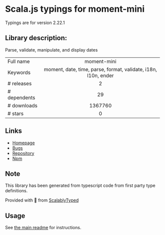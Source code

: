 
# Scala.js typings for moment-mini

Typings are for version 2.22.1

## Library description:
Parse, validate, manipulate, and display dates

|                    |                 |
| ------------------ | :-------------: |
| Full name          | moment-mini |
| Keywords           | moment, date, time, parse, format, validate, i18n, l10n, ender |
| # releases         | 2 |
| # dependents       | 29 |
| # downloads        | 1367760 |
| # stars            | 0 |

## Links
- [Homepage](https://github.com/ksloan/moment-mini#readme)
- [Bugs](https://github.com/ksloan/moment-mini/issues)
- [Repository](https://github.com/ksloan/moment-mini)
- [Npm](https://www.npmjs.com/package/moment-mini)
    


## Note
This library has been generated from typescript code from first party type definitions.

Provided with :purple_heart: from [ScalablyTyped](https://github.com/oyvindberg/ScalablyTyped)

## Usage
See [the main readme](../../readme.md) for instructions.


